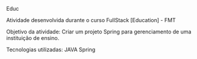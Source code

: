 Educ

Atividade desenvolvida durante o curso FullStack [Education] - FMT

Objetivo da atividade: Criar um projeto Spring para gerenciamento de uma instituição de ensino.

Tecnologias utilizadas:
JAVA
Spring
